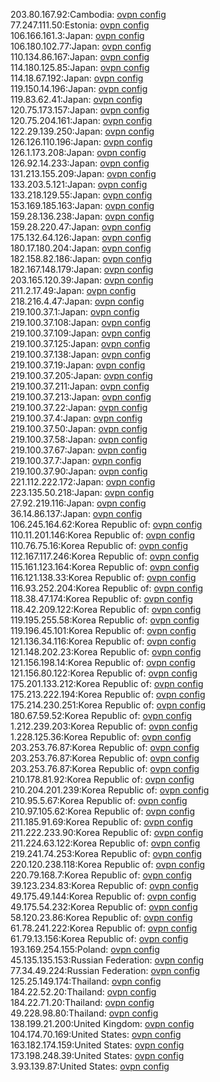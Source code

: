 203.80.167.92:Cambodia: [ovpn config](vpn/203_80_167_92.ovpn)  
77.247.111.50:Estonia: [ovpn config](vpn/77_247_111_50.ovpn)  
106.166.161.3:Japan: [ovpn config](vpn/106_166_161_3.ovpn)  
106.180.102.77:Japan: [ovpn config](vpn/106_180_102_77.ovpn)  
110.134.86.167:Japan: [ovpn config](vpn/110_134_86_167.ovpn)  
114.180.125.85:Japan: [ovpn config](vpn/114_180_125_85.ovpn)  
114.18.67.192:Japan: [ovpn config](vpn/114_18_67_192.ovpn)  
119.150.14.196:Japan: [ovpn config](vpn/119_150_14_196.ovpn)  
119.83.62.41:Japan: [ovpn config](vpn/119_83_62_41.ovpn)  
120.75.173.157:Japan: [ovpn config](vpn/120_75_173_157.ovpn)  
120.75.204.161:Japan: [ovpn config](vpn/120_75_204_161.ovpn)  
122.29.139.250:Japan: [ovpn config](vpn/122_29_139_250.ovpn)  
126.126.110.196:Japan: [ovpn config](vpn/126_126_110_196.ovpn)  
126.1.173.208:Japan: [ovpn config](vpn/126_1_173_208.ovpn)  
126.92.14.233:Japan: [ovpn config](vpn/126_92_14_233.ovpn)  
131.213.155.209:Japan: [ovpn config](vpn/131_213_155_209.ovpn)  
133.203.5.121:Japan: [ovpn config](vpn/133_203_5_121.ovpn)  
133.218.129.55:Japan: [ovpn config](vpn/133_218_129_55.ovpn)  
153.169.185.163:Japan: [ovpn config](vpn/153_169_185_163.ovpn)  
159.28.136.238:Japan: [ovpn config](vpn/159_28_136_238.ovpn)  
159.28.220.47:Japan: [ovpn config](vpn/159_28_220_47.ovpn)  
175.132.64.126:Japan: [ovpn config](vpn/175_132_64_126.ovpn)  
180.17.180.204:Japan: [ovpn config](vpn/180_17_180_204.ovpn)  
182.158.82.186:Japan: [ovpn config](vpn/182_158_82_186.ovpn)  
182.167.148.179:Japan: [ovpn config](vpn/182_167_148_179.ovpn)  
203.165.120.39:Japan: [ovpn config](vpn/203_165_120_39.ovpn)  
211.2.17.49:Japan: [ovpn config](vpn/211_2_17_49.ovpn)  
218.216.4.47:Japan: [ovpn config](vpn/218_216_4_47.ovpn)  
219.100.37.1:Japan: [ovpn config](vpn/219_100_37_1.ovpn)  
219.100.37.108:Japan: [ovpn config](vpn/219_100_37_108.ovpn)  
219.100.37.109:Japan: [ovpn config](vpn/219_100_37_109.ovpn)  
219.100.37.125:Japan: [ovpn config](vpn/219_100_37_125.ovpn)  
219.100.37.138:Japan: [ovpn config](vpn/219_100_37_138.ovpn)  
219.100.37.19:Japan: [ovpn config](vpn/219_100_37_19.ovpn)  
219.100.37.205:Japan: [ovpn config](vpn/219_100_37_205.ovpn)  
219.100.37.211:Japan: [ovpn config](vpn/219_100_37_211.ovpn)  
219.100.37.213:Japan: [ovpn config](vpn/219_100_37_213.ovpn)  
219.100.37.22:Japan: [ovpn config](vpn/219_100_37_22.ovpn)  
219.100.37.4:Japan: [ovpn config](vpn/219_100_37_4.ovpn)  
219.100.37.50:Japan: [ovpn config](vpn/219_100_37_50.ovpn)  
219.100.37.58:Japan: [ovpn config](vpn/219_100_37_58.ovpn)  
219.100.37.67:Japan: [ovpn config](vpn/219_100_37_67.ovpn)  
219.100.37.7:Japan: [ovpn config](vpn/219_100_37_7.ovpn)  
219.100.37.90:Japan: [ovpn config](vpn/219_100_37_90.ovpn)  
221.112.222.172:Japan: [ovpn config](vpn/221_112_222_172.ovpn)  
223.135.50.218:Japan: [ovpn config](vpn/223_135_50_218.ovpn)  
27.92.219.116:Japan: [ovpn config](vpn/27_92_219_116.ovpn)  
36.14.86.137:Japan: [ovpn config](vpn/36_14_86_137.ovpn)  
106.245.164.62:Korea Republic of: [ovpn config](vpn/106_245_164_62.ovpn)  
110.11.201.146:Korea Republic of: [ovpn config](vpn/110_11_201_146.ovpn)  
110.76.75.16:Korea Republic of: [ovpn config](vpn/110_76_75_16.ovpn)  
112.167.117.246:Korea Republic of: [ovpn config](vpn/112_167_117_246.ovpn)  
115.161.123.164:Korea Republic of: [ovpn config](vpn/115_161_123_164.ovpn)  
116.121.138.33:Korea Republic of: [ovpn config](vpn/116_121_138_33.ovpn)  
116.93.252.204:Korea Republic of: [ovpn config](vpn/116_93_252_204.ovpn)  
118.38.47.174:Korea Republic of: [ovpn config](vpn/118_38_47_174.ovpn)  
118.42.209.122:Korea Republic of: [ovpn config](vpn/118_42_209_122.ovpn)  
119.195.255.58:Korea Republic of: [ovpn config](vpn/119_195_255_58.ovpn)  
119.196.45.101:Korea Republic of: [ovpn config](vpn/119_196_45_101.ovpn)  
121.136.34.116:Korea Republic of: [ovpn config](vpn/121_136_34_116.ovpn)  
121.148.202.23:Korea Republic of: [ovpn config](vpn/121_148_202_23.ovpn)  
121.156.198.14:Korea Republic of: [ovpn config](vpn/121_156_198_14.ovpn)  
121.156.80.122:Korea Republic of: [ovpn config](vpn/121_156_80_122.ovpn)  
175.201.133.212:Korea Republic of: [ovpn config](vpn/175_201_133_212.ovpn)  
175.213.222.194:Korea Republic of: [ovpn config](vpn/175_213_222_194.ovpn)  
175.214.230.251:Korea Republic of: [ovpn config](vpn/175_214_230_251.ovpn)  
180.67.59.52:Korea Republic of: [ovpn config](vpn/180_67_59_52.ovpn)  
1.212.239.203:Korea Republic of: [ovpn config](vpn/1_212_239_203.ovpn)  
1.228.125.36:Korea Republic of: [ovpn config](vpn/1_228_125_36.ovpn)  
203.253.76.87:Korea Republic of: [ovpn config](vpn/203_253_76_87.ovpn)  
203.253.76.87:Korea Republic of: [ovpn config](vpn/203_253_76_87.ovpn)  
203.253.76.87:Korea Republic of: [ovpn config](vpn/203_253_76_87.ovpn)  
210.178.81.92:Korea Republic of: [ovpn config](vpn/210_178_81_92.ovpn)  
210.204.201.239:Korea Republic of: [ovpn config](vpn/210_204_201_239.ovpn)  
210.95.5.67:Korea Republic of: [ovpn config](vpn/210_95_5_67.ovpn)  
210.97.105.62:Korea Republic of: [ovpn config](vpn/210_97_105_62.ovpn)  
211.185.91.69:Korea Republic of: [ovpn config](vpn/211_185_91_69.ovpn)  
211.222.233.90:Korea Republic of: [ovpn config](vpn/211_222_233_90.ovpn)  
211.224.63.122:Korea Republic of: [ovpn config](vpn/211_224_63_122.ovpn)  
219.241.74.253:Korea Republic of: [ovpn config](vpn/219_241_74_253.ovpn)  
220.120.238.118:Korea Republic of: [ovpn config](vpn/220_120_238_118.ovpn)  
220.79.168.7:Korea Republic of: [ovpn config](vpn/220_79_168_7.ovpn)  
39.123.234.83:Korea Republic of: [ovpn config](vpn/39_123_234_83.ovpn)  
49.175.49.144:Korea Republic of: [ovpn config](vpn/49_175_49_144.ovpn)  
49.175.54.232:Korea Republic of: [ovpn config](vpn/49_175_54_232.ovpn)  
58.120.23.86:Korea Republic of: [ovpn config](vpn/58_120_23_86.ovpn)  
61.78.241.222:Korea Republic of: [ovpn config](vpn/61_78_241_222.ovpn)  
61.79.13.156:Korea Republic of: [ovpn config](vpn/61_79_13_156.ovpn)  
193.169.254.155:Poland: [ovpn config](vpn/193_169_254_155.ovpn)  
45.135.135.153:Russian Federation: [ovpn config](vpn/45_135_135_153.ovpn)  
77.34.49.224:Russian Federation: [ovpn config](vpn/77_34_49_224.ovpn)  
125.25.149.174:Thailand: [ovpn config](vpn/125_25_149_174.ovpn)  
184.22.52.20:Thailand: [ovpn config](vpn/184_22_52_20.ovpn)  
184.22.71.20:Thailand: [ovpn config](vpn/184_22_71_20.ovpn)  
49.228.98.80:Thailand: [ovpn config](vpn/49_228_98_80.ovpn)  
138.199.21.200:United Kingdom: [ovpn config](vpn/138_199_21_200.ovpn)  
104.174.70.169:United States: [ovpn config](vpn/104_174_70_169.ovpn)  
163.182.174.159:United States: [ovpn config](vpn/163_182_174_159.ovpn)  
173.198.248.39:United States: [ovpn config](vpn/173_198_248_39.ovpn)  
3.93.139.87:United States: [ovpn config](vpn/3_93_139_87.ovpn)  
